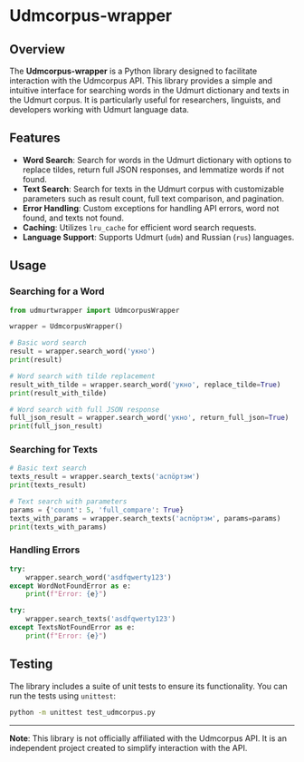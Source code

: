 # Udmcorpus-wrapper

## Overview

The **Udmcorpus-wrapper** is a Python library designed to facilitate interaction with the Udmcorpus API. This library provides a simple and intuitive interface for searching words in the Udmurt dictionary and texts in the Udmurt corpus. It is particularly useful for researchers, linguists, and developers working with Udmurt language data.

## Features

- **Word Search**: Search for words in the Udmurt dictionary with options to replace tildes, return full JSON responses, and lemmatize words if not found.
- **Text Search**: Search for texts in the Udmurt corpus with customizable parameters such as result count, full text comparison, and pagination.
- **Error Handling**: Custom exceptions for handling API errors, word not found, and texts not found.
- **Caching**: Utilizes `lru_cache` for efficient word search requests.
- **Language Support**: Supports Udmurt (`udm`) and Russian (`rus`) languages.

## Usage

### Searching for a Word

```python
from udmurtwrapper import UdmcorpusWrapper

wrapper = UdmcorpusWrapper()

# Basic word search
result = wrapper.search_word('укно')
print(result)

# Word search with tilde replacement
result_with_tilde = wrapper.search_word('укно', replace_tilde=True)
print(result_with_tilde)

# Word search with full JSON response
full_json_result = wrapper.search_word('укно', return_full_json=True)
print(full_json_result)
```

### Searching for Texts

```python
# Basic text search
texts_result = wrapper.search_texts('аспӧртэм')
print(texts_result)

# Text search with parameters
params = {'count': 5, 'full_compare': True}
texts_with_params = wrapper.search_texts('аспӧртэм', params=params)
print(texts_with_params)
```

### Handling Errors

```python
try:
    wrapper.search_word('asdfqwerty123')
except WordNotFoundError as e:
    print(f"Error: {e}")

try:
    wrapper.search_texts('asdfqwerty123')
except TextsNotFoundError as e:
    print(f"Error: {e}")
```

## Testing

The library includes a suite of unit tests to ensure its functionality. You can run the tests using `unittest`:

```bash
python -m unittest test_udmcorpus.py
```

---

**Note**: This library is not officially affiliated with the Udmcorpus API. It is an independent project created to simplify interaction with the API.
